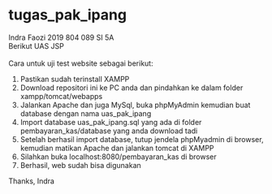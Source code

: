 # tugas_pak_ipang

Indra Faozi 2019 804 089 SI 5A <br>
Berikut UAS JSP <br><br>
Cara untuk uji test website sebagai berikut: <br>

1. Pastikan sudah terinstall XAMPP
2. Download repositori ini ke PC anda dan pindahkan ke dalam folder xampp/tomcat/webapps
3. Jalankan Apache dan juga MySql, buka phpMyAdmin kemudian buat database dengan nama uas_pak_ipang
4. Import database uas_pak_ipang.sql yang ada di folder pembayaran_kas/database yang anda download tadi
5. Setelah berhasil import database, tutup jendela phpMyadmin di browser, kemudian matikan Apache dan jalankan tomcat di XAMPP
6. Silahkan buka localhost:8080/pembayaran_kas di browser
7. Berhasil, web sudah bisa digunakan

Thanks,
Indra
